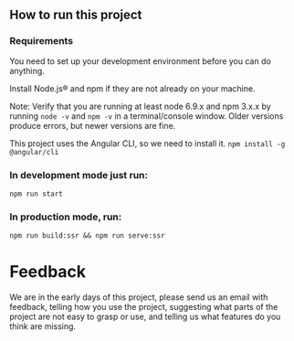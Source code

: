 
## How to run this project

### Requirements
You need to set up your development environment before you can do anything.

Install Node.js® and npm if they are not already on your machine.

Note: Verify that you are running at least node 6.9.x and npm 3.x.x by running `node -v` and `npm -v` in a terminal/console window. Older versions produce errors, but newer versions are fine.

This project uses the Angular CLI, so we need to install it.
`npm install -g @angular/cli`

### In development mode just run:
`npm run start`

### In production mode, run:
`npm run build:ssr && npm run serve:ssr`

# Feedback
We are in the early days of this project, please send us an email with feedback, telling how you use the project, suggesting what parts of the project are not easy to grasp or use, and telling us what features do you think are missing.
